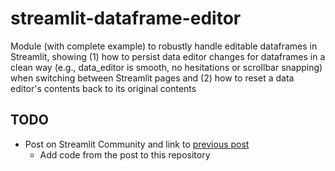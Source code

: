 # streamlit-dataframe-editor

Module (with complete example) to robustly handle editable dataframes in Streamlit, showing (1) how to persist data editor changes for dataframes in a clean way (e.g., data_editor is smooth, no hesitations or scrollbar snapping) when switching between Streamlit pages and (2) how to reset a data editor's contents back to its original contents

## TODO

* Post on Streamlit Community and link to [previous post](https://discuss.streamlit.io/t/simultaneous-multipage-widget-state-persistence-data-editors-with-identical-contents-and-multiprocessing-capability/52554)
  * Add code from the post to this repository
